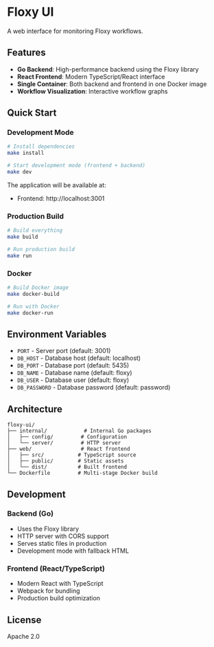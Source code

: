 # Floxy UI

A web interface for monitoring Floxy workflows.

## Features

- **Go Backend**: High-performance backend using the Floxy library
- **React Frontend**: Modern TypeScript/React interface
- **Single Container**: Both backend and frontend in one Docker image
- **Workflow Visualization**: Interactive workflow graphs

## Quick Start

### Development Mode

```bash
# Install dependencies
make install

# Start development mode (frontend + backend)
make dev
```

The application will be available at:
- Frontend: http://localhost:3001

### Production Build

```bash
# Build everything
make build

# Run production build
make run
```

### Docker

```bash
# Build Docker image
make docker-build

# Run with Docker
make docker-run
```

## Environment Variables

- `PORT` - Server port (default: 3001)
- `DB_HOST` - Database host (default: localhost)
- `DB_PORT` - Database port (default: 5435)
- `DB_NAME` - Database name (default: floxy)
- `DB_USER` - Database user (default: floxy)
- `DB_PASSWORD` - Database password (default: password)

## Architecture

```
floxy-ui/
├── internal/            # Internal Go packages
│   ├── config/         # Configuration
│   └── server/         # HTTP server
├── web/                # React frontend
│   ├── src/           # TypeScript source
│   ├── public/        # Static assets
│   └── dist/          # Built frontend
└── Dockerfile         # Multi-stage Docker build
```

## Development

### Backend (Go)
- Uses the Floxy library
- HTTP server with CORS support
- Serves static files in production
- Development mode with fallback HTML

### Frontend (React/TypeScript)
- Modern React with TypeScript
- Webpack for bundling
- Production build optimization

## License

Apache 2.0
